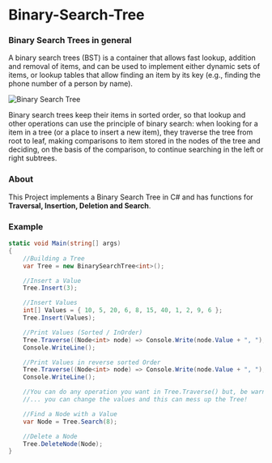 # Binary-Search-Tree

### Binary Search Trees in general
A binary search trees (BST) is a container that allows fast lookup, addition and removal of items, and can be used to implement either dynamic sets of items, or lookup tables that allow finding an item by its key (e.g., finding the phone number of a person by name).

![Binary Search Tree](https://i.imgur.com/SzQk4Zj.png)

Binary search trees keep their items in sorted order, so that lookup and other operations can use the principle of binary search: when looking for a item in a tree (or a place to insert a new item), they traverse the tree from root to leaf, making comparisons to item stored in the nodes of the tree and deciding, on the basis of the comparison, to continue searching in the left or right subtrees.

### About
This Project implements a Binary Search Tree in C# and has functions for **Traversal, Insertion, Deletion and Search**.

### Example


```` c#
static void Main(string[] args)
{
    //Building a Tree
    var Tree = new BinarySearchTree<int>();

    //Insert a Value
    Tree.Insert(3);

    //Insert Values
    int[] Values = { 10, 5, 20, 6, 8, 15, 40, 1, 2, 9, 6 };
    Tree.Insert(Values);

    //Print Values (Sorted / InOrder)
    Tree.Traverse((Node<int> node) => Console.Write(node.Value + ", "), TraversalType.InOrder);
    Console.WriteLine();

    //Print Values in reverse sorted Order
    Tree.Traverse((Node<int> node) => Console.Write(node.Value + ", "), TraversalType.OutOrder);
    Console.WriteLine();

    //You can do any operation you want in Tree.Traverse() but, be warned...
    //... you can change the values and this can mess up the Tree!

    //Find a Node with a Value
    var Node = Tree.Search(8);

    //Delete a Node
    Tree.DeleteNode(Node);
}
